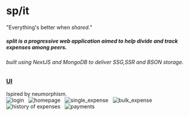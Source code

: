 <h1>sp<b>/</b>it</h1><span>&quot;Everything's better when <i>shared.</i>&quot;</span>
<h5>split is a progressive web application aimed to help divide and track expenses among peers.</h5>
<h6>built using NextJS and MongoDB to deliver SSG,SSR and BSON storage.</h6>
<h3><u>UI</u></h3>
<div>Ispired by neumorphism.</div>
<img src="/assets/screenshots/login.png" alt="login"/>&nbsp;&nbsp;
<img src="/assets/screenshots/homepage.png" alt="homepage"/>&nbsp;&nbsp;
<img src="/assets/screenshots/single_expense.png" alt="single_expense"/>&nbsp;&nbsp;
<img src="/assets/screenshots/bulk_expense.png"
alt="bulk_expense"/>&nbsp;&nbsp;
<img src="/assets/screenshots/expense_history.png" alt="history of expenses"/>&nbsp;&nbsp;
<img src="/assets/screenshots/payments.png" alt="payments"/>&nbsp;&nbsp;
